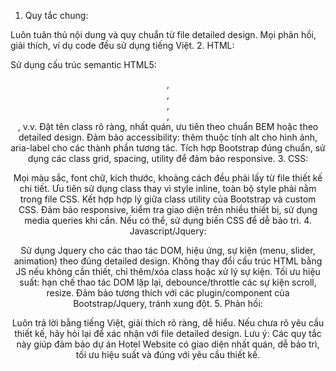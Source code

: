 1. Quy tắc chung:

Luôn tuân thủ nội dung và quy chuẩn từ file detailed design.
Mọi phản hồi, giải thích, ví dụ code đều sử dụng tiếng Việt.
2. HTML:

Sử dụng cấu trúc semantic HTML5: <header>, <nav>, <main>, <section>, <footer>, v.v.
Đặt tên class rõ ràng, nhất quán, ưu tiên theo chuẩn BEM hoặc theo detailed design.
Đảm bảo accessibility: thêm thuộc tính alt cho hình ảnh, aria-label cho các thành phần tương tác.
Tích hợp Bootstrap đúng chuẩn, sử dụng các class grid, spacing, utility để đảm bảo responsive.
3. CSS:

Mọi màu sắc, font chữ, kích thước, khoảng cách đều phải lấy từ file thiết kế chi tiết.
Ưu tiên sử dụng class thay vì style inline, toàn bộ style phải nằm trong file CSS.
Kết hợp hợp lý giữa class utility của Bootstrap và custom CSS.
Đảm bảo responsive, kiểm tra giao diện trên nhiều thiết bị, sử dụng media queries khi cần.
Nếu có thể, sử dụng biến CSS để dễ bảo trì.
4. Javascript/Jquery:

Sử dụng Jquery cho các thao tác DOM, hiệu ứng, sự kiện (menu, slider, animation) theo đúng detailed design.
Không thay đổi cấu trúc HTML bằng JS nếu không cần thiết, chỉ thêm/xóa class hoặc xử lý sự kiện.
Tối ưu hiệu suất: hạn chế thao tác DOM lặp lại, debounce/throttle các sự kiện scroll, resize.
Đảm bảo tương thích với các plugin/component của Bootstrap/Jquery, tránh xung đột.
5. Phản hồi:

Luôn trả lời bằng tiếng Việt, giải thích rõ ràng, dễ hiểu.
Nếu chưa rõ yêu cầu thiết kế, hãy hỏi lại để xác nhận với file detailed design.
Lưu ý:
Các quy tắc này giúp đảm bảo dự án Hotel Website có giao diện nhất quán, dễ bảo trì, tối ưu hiệu suất và đúng với yêu cầu thiết kế.